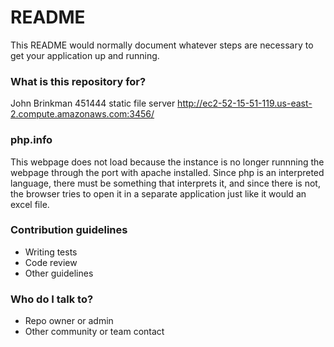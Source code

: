 # README #

This README would normally document whatever steps are necessary to get your application up and running.

### What is this repository for? ###
John Brinkman 451444
static file server
http://ec2-52-15-51-119.us-east-2.compute.amazonaws.com:3456/
### php.info ###
This webpage does not load because the instance is no longer runnning the webpage through the port with apache installed. Since php is an 
interpreted language, there must be something that interprets it, and since there is not, the browser tries to open it in a separate application
just like it would an excel file.

### Contribution guidelines ###

* Writing tests
* Code review
* Other guidelines

### Who do I talk to? ###

* Repo owner or admin
* Other community or team contact